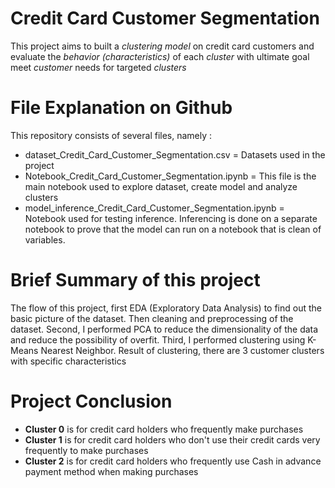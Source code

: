# Credit Card Customer Segmentation
This project aims to built a *clustering model* on credit card customers and evaluate the *behavior (characteristics)* of each *cluster* with ultimate goal meet *customer* needs for targeted *clusters*

# File Explanation on Github
This repository consists of several files, namely :
- dataset_Credit_Card_Customer_Segmentation.csv = Datasets used in the project
- Notebook_Credit_Card_Customer_Segmentation.ipynb = This file is the main notebook used to explore dataset, create model and analyze clusters
- model_inference_Credit_Card_Customer_Segmentation.ipynb = Notebook used for testing inference. Inferencing is done on a separate notebook to prove that the model can run on a notebook that is clean of variables.

# Brief Summary of this project
The flow of this project, first EDA (Exploratory Data Analysis) to find out the basic picture of the dataset. Then cleaning and preprocessing of the dataset. Second, I performed PCA to reduce the dimensionality of the data and reduce the possibility of overfit. Third, I performed clustering using K-Means Nearest Neighbor. Result of clustering, there are 3 customer clusters with specific characteristics

# Project Conclusion
- **Cluster 0** is for credit card holders who frequently make purchases
- **Cluster 1** is for credit card holders who don't use their credit cards very frequently to make purchases
- **Cluster 2** is for credit card holders who frequently use Cash in advance payment method when making purchases